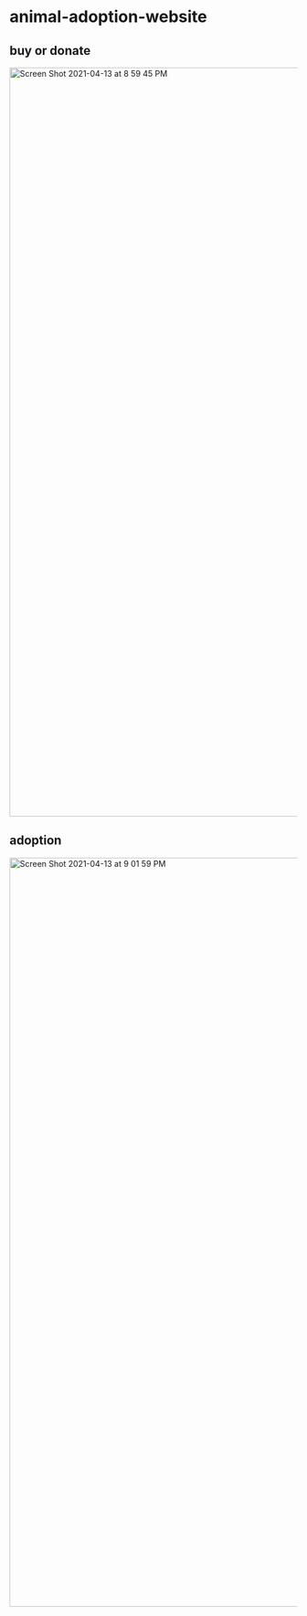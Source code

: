 # animal-adoption-website

## buy or donate
<img width="1312" alt="Screen Shot 2021-04-13 at 8 59 45 PM" src="https://user-images.githubusercontent.com/25145123/114556463-52538000-9c9b-11eb-90e9-a4a2de96aa2a.png">

## adoption
<img width="1312" alt="Screen Shot 2021-04-13 at 9 01 59 PM" src="https://user-images.githubusercontent.com/25145123/114556686-86c73c00-9c9b-11eb-9afc-54e32cc21cc2.png">
